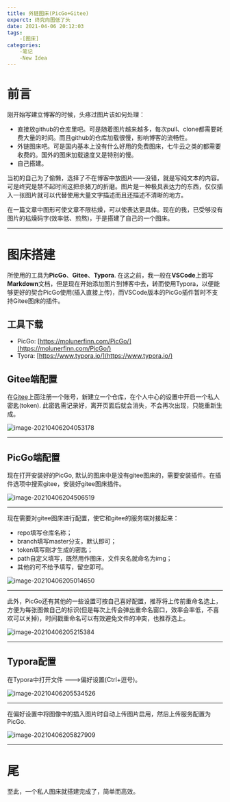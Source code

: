 ```yaml
---
title: 外链图床(PicGo+Gitee)
experct: 终究向图低了头
date: 2021-04-06 20:12:03
tags:
	-[图床]
categories:
	-笔记
	-New Idea
---
```


# 前言

刚开始写建立博客的时候，头疼过图片该如何处理：

* 直接放github的仓库里吧。可是随着图片越来越多，每次pull、clone都需要耗费大量的时间。而且github的仓库加载很慢，影响博客的流畅性。
* 外链图床吧。可是国内基本上没有什么好用的免费图床，七牛云之类的都需要收费的。国外的图床加载速度又是特别的慢。
* 自己搭建。



当初的自己为了偷懒，选择了不在博客中放图片——没错，就是写纯文本的内容。可是终究是禁不起时间这把杀猪刀的折磨。图片是一种极具表达力的东西，仅仅插入一张图片就可以代替使用大量文字描述而且还描述不清晰的地方。

在一篇文章中图形可使文章不限枯燥，可以使表达更具体。现在的我，已受够没有图片的枯燥码字(效率低、煎熬)，于是搭建了自己的一个图床。
***

# 图床搭建

所使用的工具为**PicGo**、**Gitee**、**Typora**. 在这之前，我一般在**VSCode**上面写**Markdown**文档，但是现在开始添加图片到博客中去，转而使用Typora，以便能够更好的契合PicGo使用(插入直接上传)，而VSCode版本的PicGo插件暂时不支持Gitee图床的插件。

## 工具下载

* PicGo: [https://molunerfinn.com/PicGo/](https://molunerfinn.com/PicGo/)
* Tyora: [https://www.typora.io/](https://www.typora.io/)



## Gitee端配置

在[Gitee](https://gitee.com/)上面注册一个账号，新建立一个仓库，在个人中心的设置中开启一个私人密匙(token). 此密匙需记录好，离开页面后就会消失，不会再次出现，只能重新生成。

![image-20210406204053178](https://gitee.com/xiubenwu/xiubenwu-images/raw/master/img/20210406token.png)
***


## PicGo端配置

现在打开安装好的PicGo, 默认的图床中是没有gitee图床的，需要安装插件。在插件选项中搜索gitee，安装好gitee图床插件。

![image-20210406204506519](https://gitee.com/xiubenwu/xiubenwu-images/raw/master/img/20210406PicGo1.png)
***
现在需要对gitee图床进行配置，使它和gitee的服务端对接起来：

* repo填写仓库名称；
* branch填写master分支，默认即可；
* token填写刚才生成的密匙；
* path自定义填写，既然用作图床，文件夹名就命名为img；
* 其他的可不给予填写，留空即可。

![image-20210406205014650](https://gitee.com/xiubenwu/xiubenwu-images/raw/master/img/20210406PicGo2.png)
***

此外，PicGo还有其他的一些设置可按自己喜好配置，推荐将上传前重命名选上，方便为每张图做自己的标识(但是每次上传会弹出重命名窗口，效率会率低，不喜欢可以关掉)，时间戳重命名可以有效避免文件的冲突，也推荐选上。

![image-20210406205215384](https://gitee.com/xiubenwu/xiubenwu-images/raw/master/img/20210406PicGo3.png)
***


## Typora配置

在Typora中打开文件 --->偏好设置(Ctrl+逗号)。

![image-20210406205534526](https://gitee.com/xiubenwu/xiubenwu-images/raw/master/img/20210406Typora1.png)
***


在偏好设置中将图像中的插入图片时自动上传图片启用，然后上传服务配置为PicGo.

![image-20210406205827909](https://gitee.com/xiubenwu/xiubenwu-images/raw/master/img/20210406Typora2.png)
***

# 尾

至此，一个私人图床就搭建完成了，简单而高效。